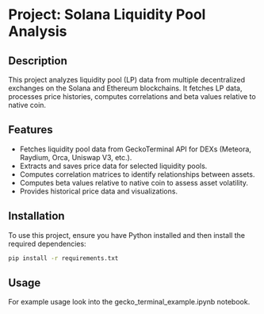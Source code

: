 # Project: Solana Liquidity Pool Analysis

## Description
This project analyzes liquidity pool (LP) data from multiple decentralized exchanges on the Solana and Ethereum blockchains. It fetches LP data, processes price histories, computes correlations and beta values relative to native coin.

## Features
- Fetches liquidity pool data from GeckoTerminal API for DEXs (Meteora, Raydium, Orca, Uniswap V3, etc.).
- Extracts and saves price data for selected liquidity pools.
- Computes correlation matrices to identify relationships between assets.
- Computes beta values relative to native coin to assess asset volatility.
- Provides historical price data and visualizations.

## Installation
To use this project, ensure you have Python installed and then install the required dependencies:
```sh
pip install -r requirements.txt
```

## Usage
For example usage look into the gecko_terminal_example.ipynb notebook.